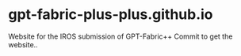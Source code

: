 # gpt-fabric-plus-plus.github.io
Website for the IROS submission of GPT-Fabric++
Commit to get the website..
